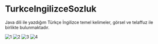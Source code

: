 # TurkceIngilizceSozluk
Java dili ile yazdığım Türkçe İngilizce temel kelimeler, görsel ve telaffuz ile birlikte bulunmaktadır.

![1](https://user-images.githubusercontent.com/58738594/108332478-e5fb5980-71e0-11eb-90c9-fbd1b778c57e.jpeg)
![2](https://user-images.githubusercontent.com/58738594/108332512-ef84c180-71e0-11eb-906d-153c698cdd03.jpeg)
![3](https://user-images.githubusercontent.com/58738594/108332534-f4497580-71e0-11eb-8a6f-19a9976097fb.jpeg)
![4](https://user-images.githubusercontent.com/58738594/108332550-f7dcfc80-71e0-11eb-966a-8b2bf0db47bc.jpeg)


